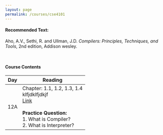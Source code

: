 ```yaml
---
layout: page
permalink: /courses/cse4101
---
```


#### **Recommended Text:**  <br>
Aho, A.V., Sethi, R. and Ullman, J.D. *Compilers: Principles, Techniques, and Tools*, 2nd edition, Addison wesley.

<br>

#### **Course Contents** ####

 Day |                 Reading
-----|----------------------------------------------------------------------
 12A | Chapter: 1.1, 1.2, 1.3, 1.4<br>klfjdklfjdkjf<br>[Link](https://www.google.com)<br><br>**Practice Question:**<br> 1. What is Compiler?<br> 2. What is Interpreter?
     


